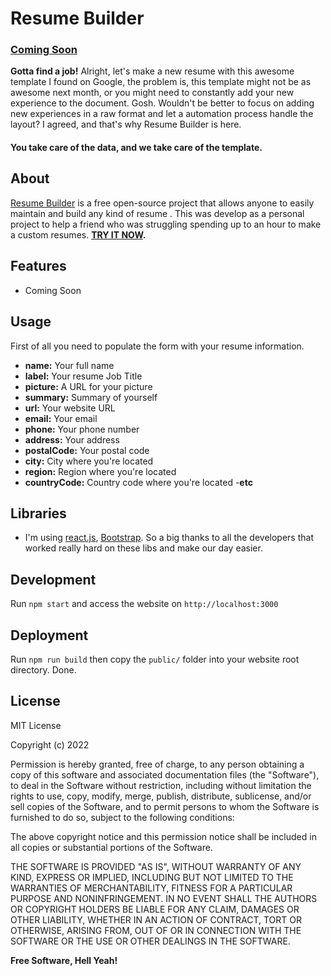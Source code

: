 # Resume Builder
### [Coming Soon](https://)

**Gotta find a job!** Alright, let's make a new resume with this awesome template I found on Google, the problem is, this template might not be as awesome next month, or you might need to constantly add your new experience to the document. Gosh. Wouldn't be better to focus on adding new experiences in a raw format and let a automation process handle the layout? I agreed, and that's why Resume Builder is here.

#### You take care of the data, and we take care of the template.


## About
[Resume Builder](https://theresumebuilder.netlify.app) is a free open-source project that allows anyone to easily maintain and build any kind of resume . This was develop as a personal project to help a friend who was struggling spending up to an hour to make a custom resumes. **[TRY IT NOW](https://theresumebuilder.netlify.app).**



## Features
- Coming Soon


## Usage
First of all you need to populate the form with your resume information.
- **name:** Your full name
- **label:** Your resume Job Title
- **picture:** A URL for your picture
- **summary:** Summary of yourself
- **url:** Your website URL
- **email:** Your email
- **phone:** Your phone number
- **address:** Your address
- **postalCode:** Your postal code
- **city:** City where you're located
- **region:** Region where you're located
- **countryCode:** Country code where you're located
-**etc**

## Libraries
- I'm using [react.js](https://github.com/facebook/react),  [Bootstrap](https://bootstrap5.com/).
So a big thanks to all the developers that worked really hard on these libs and make our day easier.

## Development
Run `npm start` and access the website on `http://localhost:3000`

## Deployment
Run `npm run build` then copy the `public/` folder into your website root directory. Done.



## License
MIT License

Copyright (c) 2022

Permission is hereby granted, free of charge, to any person obtaining a copy of this software and associated documentation files (the "Software"), to deal in the Software without restriction, including without limitation the rights to use, copy, modify, merge, publish, distribute, sublicense, and/or sell copies of the Software, and to permit persons to whom the Software is furnished to do so, subject to the following conditions:

The above copyright notice and this permission notice shall be included in all copies or substantial portions of the Software.

THE SOFTWARE IS PROVIDED "AS IS", WITHOUT WARRANTY OF ANY KIND, EXPRESS OR IMPLIED, INCLUDING BUT NOT LIMITED TO THE WARRANTIES OF MERCHANTABILITY, FITNESS FOR A PARTICULAR PURPOSE AND NONINFRINGEMENT. IN NO EVENT SHALL THE AUTHORS OR COPYRIGHT HOLDERS BE LIABLE FOR ANY CLAIM, DAMAGES OR OTHER LIABILITY, WHETHER IN AN ACTION OF CONTRACT, TORT OR OTHERWISE, ARISING FROM, OUT OF OR IN CONNECTION WITH THE SOFTWARE OR THE USE OR OTHER DEALINGS IN THE SOFTWARE.

**Free Software, Hell Yeah!**

